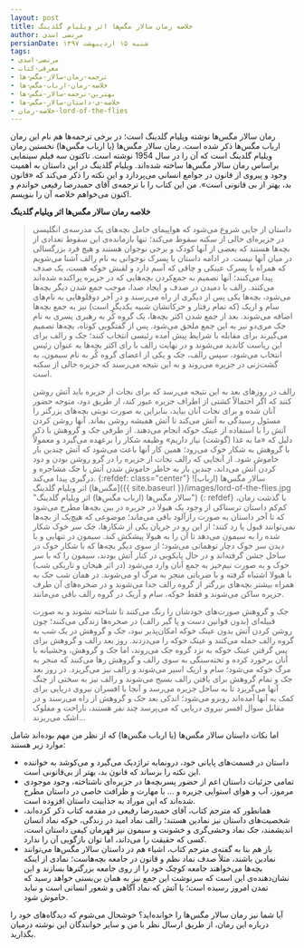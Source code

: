 ```yaml
---
layout: post
title: خلاصه رمان سالار مگس‌ها اثر ویلیام گلدینگ
author: مرتضی اسدی
persianDate: شنبه ۱۵ اردیبهشت ۱۳۹۷
tags:
- مرتضی-اسدی
- معرفی-کتاب
- ترجمه-رمان-سالار-مگس-ها
- خلاصه-رمان-ارباب-مگس-ها
- بهترین-ترجمه-سالار-مگس-ها
- خلاصه-ی-داستان-سالار-مگس-ها
- خلاصه-رمان-lord-of-the-flies
---
```


رمان سالار مگس‌ها نوشته ویلیام گلدینگ است؛ در برخی ترجمه‌ها هم نام این رمان ارباب مگس‌ها ذکر شده است. رمان سالار مگس‌ها (یا ارباب مگس‌ها) نخستین رمان ویلیام گلدینگ است که آن را در سال 1954 نوشته است. تاکنون سه فیلم سینمایی براساس رمان سالار مگس‌ها ساخته شده‌اند. ویلیام گلدینگ در این داستان به اهمیت وجود و پیروی از قانون در جوامع انسانی می‌پردازد و این نکته را ذکر می‌کند که «قانون بد، بهتر از بی قانونی است». من این کتاب را با ترجمه‌ی آقای حمیدرضا رفیعی خواندم و اکنون می‌خواهم خلاصه آن را بنویسم.


**خلاصه رمان سالار مگس‌ها اثر ویلیام گلدینگ**
> داستان از جایی شروع می‌شود که هواپیمای حامل بچه‌های یک مدرسه‌ی انگلیسی در جزیره‌ای خالی از سکنه سقوط می‌کند؛ تنها بازمانده‌ی این سقوط تعدادی از بچه‌ها هستند که بعضی از آنها کودک و برخی نوجوان هستند و هیچ فرد بزرگسالی در میان آنها نیست. در ادامه داستان با پسرک نوجوانی به نام رالف آشنا می‌شویم که همراه با پسرک عینکی و چاقی  که آسم دارد و لقبش خوکه هست، یک صدف پیدا می‌کنند؛ آنها تصمیم به جمع‌کردن بچه‌هایی که در جزیره پراکنده شده‌اند می‌کنند. رالف با دمیدن در صدف و ایجاد صدا، موجب جمع شدن دیگر بچه‌ها می‌شود، بچه‌ها یکی پس از دیگری از راه می‌رسند و در آخر دوقلوهایی به نام‌های سام و اریک (که تمام رفتار و حرکاتشان شبیه یکدیگر است) نیز به جمع بچه‌ها اضافه می‌شوند. بعد از جمع شدن اکثر بچه‌ها، یک گروه کُر به رهبری پسری به نام جک مری‌دو نیز به این جمع ملحق می‌شود. پس از گفتگویی کوتاه، بچه‌ها تصمیم می‌گیرند برای مقابله با شرایط پیش آمده رئیسی انتخاب کنند؛ جک و رالف برای این ریاست کاندید می‌شوند و در نهایت رالف با رای اکثر بچه‌ها به عنوان رئیس انتخاب می‌شود، سپس رالف، جک و یکی از اعضای گروه کُر به نام سیمون، به گشت‌زنی در جزیره می‌روند و به این نتیجه می‌رسند که جزیره خالی از سکنه است. 
>
> رالف در روزهای بعد به این نتیجه می‌رسد که برای نجات از جزیره باید آتش روشن کنند که اگر احتمالاً کشتی از اطراف جزیره عبور کند، از طریق دود، متوجه حضور آنان شده و برای نجات آنان بیاید، بنابراین به صورت نوبتی بچه‌های بزرگتر را مسئول رسیدگی به آتش می‌کند تا آتش همیشه روشن بماند. آنها روشن کردن آتش را با استفاده از عینک خوکه انجام می‌دهند. از طرفی جک و گروهش با ذکر دلیل که «ما به غذا (گوشت) نیاز داریم» وظیفه شکار را برعهده می‌گیرد و معمولاً با گروهش به شکار خوک می‌رود؛ همین کار آنها باعث می‌شود که آتش چندین بار خاموش شود. از آنجایی که رالف نجات از جزیره را در گرو روشن بودن و دود کردن آتش می‌داند، چندین بار به خاطر خاموش شدن آتش با جک مشاجره و درگیری پیدا می‌کند.
>{:refdef: class="center"}
>![سالار مگس‌ها (ارباب مگس‌ها) اثر ویلیام گلدینگ]({{ site.baseurl }}/images/lord-of-the-flies.jpg "سالار مگس‌ها (ارباب مگس‌ها) اثر ویلیام گلدینگ")
>{: refdef}
> با گذشت زمان، کم‌کم داستان ترسناکی از وجود یک هیولا در جزیره  در بین بچه‌ها مطرح می‌شود که تا آخر داستان به صورت رازآلود باقی می‌ماند؛ موضوعی که هیچ‌یک از بچه‌ها نمی‌توانند قبول یا رد کنند؛ از این رو در جریان یکی از شکارها، جک سر خوک شکار شده را به سیمون می‌دهد تا آن را به هیولا پیشکش کند. سیمون در تنهایی و با دیدن سر خوک دچار توهماتی می‌شود؛ از سوی دیگر بچه‌ها که با شکار خوک در ساحل جشن گرفته‌اند و در حال پایکوبی در کنار آتش بودند، سیمون را که با سر خوک و به صورت نیم‌خیز به جمع آنان وارد می‌شود (در اثر هیجان و تاریکی شب) با هیولا اشتباه گرفته و با ضرباتی منجر به مرگ او می‌شوند. در همان شب جک به همراه بیشتر بچه‌های بزرگتر از گروه رالف جدا می‌شوند و در صخره‌های آن طرف جزیره ساکن می‌شوند و فقط خوکه، سام و آریک در گروه رالف باقی می‌مانند.
>
> جک و گروهش صورت‌های خودشان را رنگ می‌کنند تا شناخته نشوند و به صورت قبیله‌ای (بدون قوانین دست و پا گیر رالف) در صخره‌ها زندگی می‌کنند؛ چون روشن کردن آتش بدون عینک خوکه امکان‌پذیر نبود، جک و گروهش در یک شب به گروه رالف حمله می‌کنند و عینک خوکه را می‌دزدند. روز بعد رالف و گروهش برای پس گرفتن عینک خوکه به نزد گروه جک می‌روند، اما جک و گروهش، وحشیانه با آنان برخورد کرده و تخته‌سنگی به سوی رالف و گروهش رها می‌کنند که منجر به مرگ خوکه می‌شود؛ سام و اریک اسیر می‌شوند و رالف نیز می‌گریزد. در روز بعد جک و تمام گروهش برای یافتن رالف بسیج می‌شوند و رالف نیز به سختی از چنگ آنها می‌گریزد تا به ساحل جزیره می‌رسد و آنجا با افسران نیروی دریایی برای کمک به آنها آمده‌اند روبرو می‌شود؛ اندکی بعد جک و گروهش از راه می‌رسند و در مقابل سوال افسر نیروی دریایی که می‌پرسد چند نفر هستند، ناراحت و مفلوک اشک می‌ریزند…

اما نکات داستان سالار مگس‌ها (یا ارباب مگس‌ها) که از نظر من مهم بوده‌اند شامل موارد زیر هستند:

* داستان در قسمت‌های پایانی خود، درونمایه تراژدیک می‌گیرد و می‌کوشد به خواننده این نکته را برساند که قانون بد، بهتر از بی‌قانونی است.
* تمامی جزئیات داستان اعم از حضور پسربچه‌ها در جزیره‌ای ناشناخته، وجود موجودی مرموز، آب و هوای استوایی جزیره و … با مهارت و ظرافت خاصی در داستان مطرح شده‌اند که این موراد به جذابیت داستان افزوده است.
* همانطور که مترجم کتاب، آقای حمیدرضا رفیعی در مقدمه کتاب ذکر کرده‌اند، شخصیت‌های داستان نیز نمادین هستند؛ رالف نماد امید در زندگی، خوکه نماد انسان اندیشمند، جک نماد وحشی‌گری و خشونت و سیمون نیز قهرمان کیفی داستان است، کسی که حقیقت را می‌داند، اما توان بازگویی آن را ندارد.
* باز هم بنا به گفته‌ی مترجم کتاب، اشیاء هم در داستان سالار مگس‌ها می‌توانند نمادین باشند، مثلاً صدف نماد نظم و قانون در جامعه بچه‌هاست؛ نمادی از اینکه بچه‌ها می‌خواهند جامعه کوچک خود را از روی جامعه بزرگترها بسازند و این نشان‌دهنده‌ی این است که سرنوشت این جمع نیز به همان بن‌بستی خواهد رسید که تمدن امروز رسیده است؛ یا آتش که نماد آگاهی و شعور انسانی است و نباید خاموش شود.

آیا شما نیز رمان سالار مگس‌ها را خوانده‌اید؟ خوشحال می‌شوم که دیدگاه‌های خود را درباره این رمان، از طریق ارسال نظر با من و سایر خوانندگان این نوشته درمیان بگذارید.
